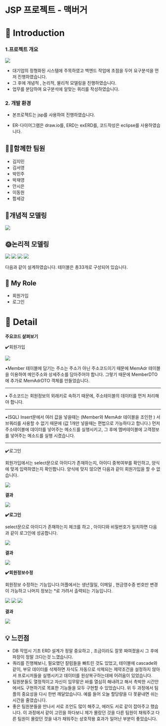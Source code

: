 # JSP 프로젝트 - 맥버거



# 📖 Introduction

### 1.프로젝트 개요 

<img src="https://github.com/Jim3-4/JSP_Project/blob/main/img/pptmain.jpg">

- 대기업의 정형화된 시스템에 주목하였고 백엔드 작업에 초점을 두어 요구분석을 먼저 진행하였습니다. 
- 그 후에 개념적 , 논리적, 물리적 모델링을 진행하였습니다. 
- 업무를 분담하여 요구분석에 알맞는 쿼리를 작성하였습니다. 



### 2. 개발 환경

- 본프로젝트는 jsp를 사용하여 진행하였습니다. 

- ER-다이어그램은 draw.io를, ERD는 exERD를, 코드작성은 eclipse를 사용하였습니다.

  

## 🙋‍♂️함께한 팀원

- 김지민
- 김서영
- 박민주
- 박재영
- 안시은
- 이동원
- 함세강 



## 📃개념적 모델링 

<img src="https://github.com/Jim3-4/JSP_Project/blob/main/img/%EC%A0%84%EC%B2%B4erd.png">





## 🌞논리적 모델링

<img src="https://github.com/Jim3-4/JSP_Project/blob/main/img/%EA%B4%80%EB%A6%AC%EC%9E%90%EB%A9%94%EB%89%B4.png">

<img src="https://github.com/Jim3-4/JSP_Project/blob/main/img/%EA%B4%80%EB%A6%AC%EC%9E%90%EA%B4%80%EB%A0%A8.png">

<img src="https://github.com/Jim3-4/JSP_Project/blob/main/img/%EC%A3%BC%EB%AC%B8.png">

<img src="https://github.com/Jim3-4/JSP_Project/blob/main/img/%ED%9A%8C%EC%9B%90%EA%B4%80%EB%A0%A8.png">



 다음과 같이 설계하였습니다. 테이블은  총33개로 구성되어 있습니다.



## 🙋 My Role



- 회원가입 
- 로그인



# 🔎 Detail

**주요코드 살펴보기**

 

✔️회원가입 



<img src="https://github.com/Jim3-4/JSP_Project/blob/main/img/%ED%9A%8C%EC%9B%90%EA%B0%80%EC%9E%85.png">

▪️Member 테이블에 담기는 주소는 주소가 아닌 주소코드이기 때문에 MemAdr 테이블을 이용하여 메인주소와 상세주소를 담아주어야 합니다. 그렇기 때문에 MemberDTO에 추가로 MemAdrDTO  객체를 만들었습니다. <hr>
▪️ 주소코드는  회원정보의 외래키로 속하기 때문에, 주소테이블의 데이터를 먼저 처리해야 합니다.  <hr>
▪️(SQL) Insert문에서 여러 값을 넣을때는 (Member와 MemAdr 테이블을 조인한 ) 서브쿼리를 사용할 수 없기  때문에 (값 1개만 넣을때는 편법으로 가능하다고 합니다.)  먼저 주소테이블에 데이터를 넣어주는 메소드를 실행시키고, 그 후에 멤버테이블에 고객정보를 넣어주는 메소드를 실행 시켰습니다.  <hr>





✔️로그인

회원가입에서는  select문으로 아이디가 존재하는지, 아이디 중복여부를 확인하고, 양식에 맞게 입력하였는지 확인합니다. 
양식에 맞지 않으면 다음과 같이 회원가입을 할 수 없습니다. 

<img src="C:\Users\kimjm\OneDrive\바탕화~1-DESKTOP-FGTFS58-1187675\지민\쌍용\images\c3.png">

**결과**

<img src="C:\Users\kimjm\OneDrive\바탕화~1-DESKTOP-FGTFS58-1187675\지민\쌍용\images\c4.png">





**✔️로그인**

select문으로 아이디가 존재하는지 체크를 하고 , 아이디와 비밀번호가 일치하면 다음과 같이  로그인에 성공합니다.

<img src="C:\Users\kimjm\OneDrive\바탕화~1-DESKTOP-FGTFS58-1187675\지민\쌍용\images\c5.png">

**결과**

<img src="C:\Users\kimjm\OneDrive\바탕화~1-DESKTOP-FGTFS58-1187675\지민\쌍용\images\c6.png">







**✔️회원정보수정**

회원정보 수정하는 기능입니다.어플에서는 생년월일,  이메일 , 현금영수증 번호만 변경이 가능하고 나머지 정보는 *로 가려서 출력되는 기능입니다. 

<img src="C:\Users\kimjm\OneDrive\바탕화~1-DESKTOP-FGTFS58-1187675\지민\쌍용\images\회원정보수정1.png">

<img src="C:\Users\kimjm\OneDrive\바탕화~1-DESKTOP-FGTFS58-1187675\지민\쌍용\images\회원정보수정2.png">

<img src="C:\Users\kimjm\OneDrive\바탕화~1-DESKTOP-FGTFS58-1187675\지민\쌍용\images\회원정보수정3.png">

**결과**

<img src="C:\Users\kimjm\OneDrive\바탕화~1-DESKTOP-FGTFS58-1187675\지민\쌍용\images\회원정보수정결과.png">








## 💡 느낀점



- DB 작업시 기초 ERD 설계가 정말 중요하고 , 조금이라도 잘못 짜여졌을시 그 후에 파장이 정말 크다는것 느꼈습니다.
- 쿼리를 진행해보니, 필요했던 칼럼들을 빠트린 것도 있었고, 테이블에 cascade와 같이, 부모 데이터를 삭제하면 자식도 자동으로 삭제되는 제약조건을 설정하지 않아서 프로시저들을 실행시키고 데이터를 원상복구하는데에 어려움이 있었습니다.
- 팀원분들도 열정적이고 자신이 임무맡은 바를 열심히 해내려고 해서 촉박한 시간안에서도 구현하기로 목표한 기능들을 모두 구현할 수 있었습니다. 위 두 과정에서 팀플의 중요성을 다시 한번 깨달았습니다. 예를 들어 오늘 할당량을 다 못끝내면 쉬는시간을 줄였습니다.
- 좋은 팀원분들을 만나서 서로 조언도 많이 해주고, 에러도 서로 같이 잡아주고 했습니다. 이 과정에서 같이 고민을 하다보니 제가 몰랐던 것을 다른 팀원이 채워주고 다른 팀원이 몰랐던 것을 내가 채워주는 상호작용 효과가 일어난 부분이 좋았습니다.
